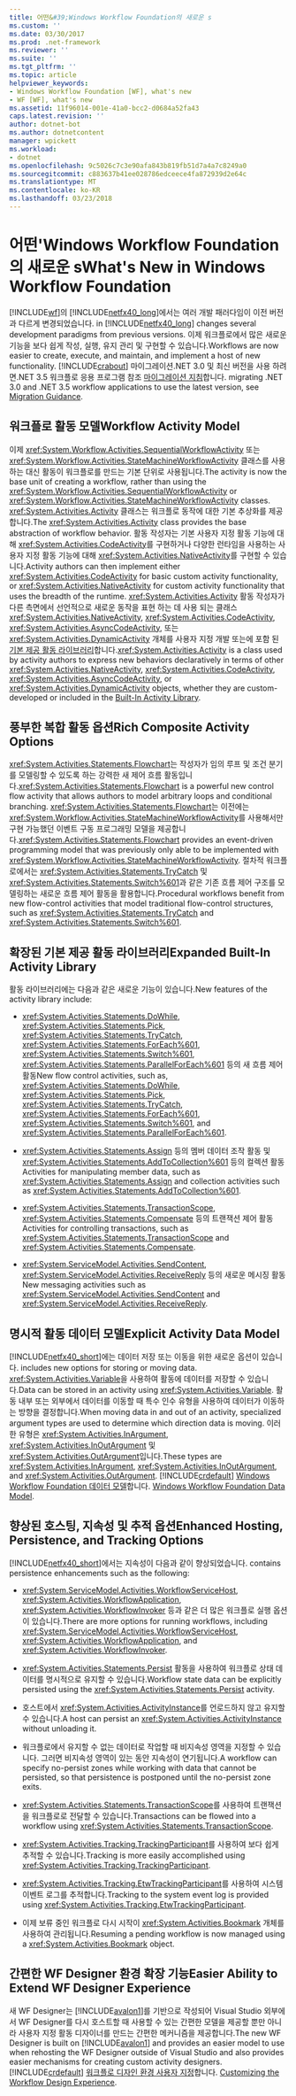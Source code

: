 ```yaml
---
title: 어떤&#39;Windows Workflow Foundation의 새로운 s
ms.custom: ''
ms.date: 03/30/2017
ms.prod: .net-framework
ms.reviewer: ''
ms.suite: ''
ms.tgt_pltfrm: ''
ms.topic: article
helpviewer_keywords:
- Windows Workflow Foundation [WF], what's new
- WF [WF], what's new
ms.assetid: 11f96014-001e-41a0-bcc2-d0684a52fa43
caps.latest.revision: ''
author: dotnet-bot
ms.author: dotnetcontent
manager: wpickett
ms.workload:
- dotnet
ms.openlocfilehash: 9c5026c7c3e90afa843b819fb51d7a4a7c8249a0
ms.sourcegitcommit: c883637b41ee028786edceece4fa872939d2e64c
ms.translationtype: MT
ms.contentlocale: ko-KR
ms.lasthandoff: 03/23/2018
---
```

# <a name="what39s-new-in-windows-workflow-foundation"></a><span data-ttu-id="79e1c-102">어떤&#39;Windows Workflow Foundation의 새로운 s</span><span class="sxs-lookup"><span data-stu-id="79e1c-102">What&#39;s New in Windows Workflow Foundation</span></span>
[!INCLUDE[wf](../../../includes/wf-md.md)]<span data-ttu-id="79e1c-103">의 [!INCLUDE[netfx40_long](../../../includes/netfx40-long-md.md)]에서는 여러 개발 패러다임이 이전 버전과 다르게 변경되었습니다.</span><span class="sxs-lookup"><span data-stu-id="79e1c-103"> in [!INCLUDE[netfx40_long](../../../includes/netfx40-long-md.md)] changes several development paradigms from previous versions.</span></span> <span data-ttu-id="79e1c-104">이제 워크플로에서 많은 새로운 기능을 보다 쉽게 작성, 실행, 유지 관리 및 구현할 수 있습니다.</span><span class="sxs-lookup"><span data-stu-id="79e1c-104">Workflows are now easier to create, execute, and maintain, and implement a host of new functionality.</span></span> [!INCLUDE[crabout](../../../includes/crabout-md.md)]<span data-ttu-id="79e1c-105"> 마이그레이션.NET 3.0 및 최신 버전을 사용 하려면.NET 3.5 워크플로 응용 프로그램 참조 [마이그레이션 지침](../../../docs/framework/windows-workflow-foundation/migration-guidance.md)합니다.</span><span class="sxs-lookup"><span data-stu-id="79e1c-105"> migrating .NET 3.0 and .NET 3.5 workflow applications to use the latest version, see [Migration Guidance](../../../docs/framework/windows-workflow-foundation/migration-guidance.md).</span></span>  
  
## <a name="workflow-activity-model"></a><span data-ttu-id="79e1c-106">워크플로 활동 모델</span><span class="sxs-lookup"><span data-stu-id="79e1c-106">Workflow Activity Model</span></span>  
 <span data-ttu-id="79e1c-107">이제 <xref:System.Workflow.Activities.SequentialWorkflowActivity> 또는 <xref:System.Workflow.Activities.StateMachineWorkflowActivity> 클래스를 사용하는 대신 활동이 워크플로를 만드는 기본 단위로 사용됩니다.</span><span class="sxs-lookup"><span data-stu-id="79e1c-107">The activity is now the base unit of creating a workflow, rather than using the <xref:System.Workflow.Activities.SequentialWorkflowActivity> or <xref:System.Workflow.Activities.StateMachineWorkflowActivity> classes.</span></span> <span data-ttu-id="79e1c-108"><xref:System.Activities.Activity> 클래스는 워크플로 동작에 대한 기본 추상화를 제공합니다.</span><span class="sxs-lookup"><span data-stu-id="79e1c-108">The <xref:System.Activities.Activity> class provides the base abstraction of workflow behavior.</span></span> <span data-ttu-id="79e1c-109">활동 작성자는 기본 사용자 지정 활동 기능에 대해 <xref:System.Activities.CodeActivity>를 구현하거나 다양한 런타임을 사용하는 사용자 지정 활동 기능에 대해 <xref:System.Activities.NativeActivity>를 구현할 수 있습니다.</span><span class="sxs-lookup"><span data-stu-id="79e1c-109">Activity authors can then implement either <xref:System.Activities.CodeActivity> for basic custom activity functionality, or <xref:System.Activities.NativeActivity> for custom activity functionality that uses the breadth of the runtime.</span></span> <span data-ttu-id="79e1c-110"><xref:System.Activities.Activity> 활동 작성자가 다른 측면에서 선언적으로 새로운 동작을 표현 하는 데 사용 되는 클래스 <xref:System.Activities.NativeActivity>, <xref:System.Activities.CodeActivity>, <xref:System.Activities.AsyncCodeActivity>, 또는 <xref:System.Activities.DynamicActivity> 개체를 사용자 지정 개발 또는에 포함 된 [기본 제공 활동 라이브러리](../../../docs/framework/windows-workflow-foundation/net-framework-4-5-built-in-activity-library.md)합니다.</span><span class="sxs-lookup"><span data-stu-id="79e1c-110"><xref:System.Activities.Activity> is a class used by activity authors to express new behaviors declaratively in terms of other <xref:System.Activities.NativeActivity>, <xref:System.Activities.CodeActivity>, <xref:System.Activities.AsyncCodeActivity>, or <xref:System.Activities.DynamicActivity> objects, whether they are custom-developed or included in the [Built-In Activity Library](../../../docs/framework/windows-workflow-foundation/net-framework-4-5-built-in-activity-library.md).</span></span>  
  
## <a name="rich-composite-activity-options"></a><span data-ttu-id="79e1c-111">풍부한 복합 활동 옵션</span><span class="sxs-lookup"><span data-stu-id="79e1c-111">Rich Composite Activity Options</span></span>  
 <span data-ttu-id="79e1c-112"><xref:System.Activities.Statements.Flowchart>는 작성자가 임의 루프 및 조건 분기를 모델링할 수 있도록 하는 강력한 새 제어 흐름 활동입니다.</span><span class="sxs-lookup"><span data-stu-id="79e1c-112"><xref:System.Activities.Statements.Flowchart> is a powerful new control flow activity that allows authors to model arbitrary loops and conditional branching.</span></span> <span data-ttu-id="79e1c-113"><xref:System.Activities.Statements.Flowchart>는 이전에는 <xref:System.Workflow.Activities.StateMachineWorkflowActivity>를 사용해서만 구현 가능했던 이벤트 구동 프로그래밍 모델을 제공합니다.</span><span class="sxs-lookup"><span data-stu-id="79e1c-113"><xref:System.Activities.Statements.Flowchart> provides an event-driven programming model that was previously only able to be implemented with <xref:System.Workflow.Activities.StateMachineWorkflowActivity>.</span></span> <span data-ttu-id="79e1c-114">절차적 워크플로에서는 <xref:System.Activities.Statements.TryCatch> 및 <xref:System.Activities.Statements.Switch%601>과 같은 기존 흐름 제어 구조를 모델링하는 새로운 흐름 제어 활동을 활용합니다.</span><span class="sxs-lookup"><span data-stu-id="79e1c-114">Procedural workflows benefit from new flow-control activities that model traditional flow-control structures, such as <xref:System.Activities.Statements.TryCatch> and <xref:System.Activities.Statements.Switch%601>.</span></span>  
  
## <a name="expanded-built-in-activity-library"></a><span data-ttu-id="79e1c-115">확장된 기본 제공 활동 라이브러리</span><span class="sxs-lookup"><span data-stu-id="79e1c-115">Expanded Built-In Activity Library</span></span>  
 <span data-ttu-id="79e1c-116">활동 라이브러리에는 다음과 같은 새로운 기능이 있습니다.</span><span class="sxs-lookup"><span data-stu-id="79e1c-116">New features of the activity library include:</span></span>  
  
-   <span data-ttu-id="79e1c-117"><xref:System.Activities.Statements.DoWhile>, <xref:System.Activities.Statements.Pick>, <xref:System.Activities.Statements.TryCatch>, <xref:System.Activities.Statements.ForEach%601>, <xref:System.Activities.Statements.Switch%601>, <xref:System.Activities.Statements.ParallelForEach%601> 등의 새 흐름 제어 활동</span><span class="sxs-lookup"><span data-stu-id="79e1c-117">New flow control activities, such as, <xref:System.Activities.Statements.DoWhile>, <xref:System.Activities.Statements.Pick>, <xref:System.Activities.Statements.TryCatch>, <xref:System.Activities.Statements.ForEach%601>, <xref:System.Activities.Statements.Switch%601>, and <xref:System.Activities.Statements.ParallelForEach%601>.</span></span>  
  
-   <span data-ttu-id="79e1c-118"><xref:System.Activities.Statements.Assign> 등의 멤버 데이터 조작 활동 및 <xref:System.Activities.Statements.AddToCollection%601> 등의 컬렉션 활동</span><span class="sxs-lookup"><span data-stu-id="79e1c-118">Activities for manipulating member data, such as <xref:System.Activities.Statements.Assign> and collection activities such as <xref:System.Activities.Statements.AddToCollection%601>.</span></span>  
  
-   <span data-ttu-id="79e1c-119"><xref:System.Activities.Statements.TransactionScope>, <xref:System.Activities.Statements.Compensate> 등의 트랜잭션 제어 활동</span><span class="sxs-lookup"><span data-stu-id="79e1c-119">Activities for controlling transactions, such as <xref:System.Activities.Statements.TransactionScope> and <xref:System.Activities.Statements.Compensate>.</span></span>  
  
-   <span data-ttu-id="79e1c-120"><xref:System.ServiceModel.Activities.SendContent>, <xref:System.ServiceModel.Activities.ReceiveReply> 등의 새로운 메시징 활동</span><span class="sxs-lookup"><span data-stu-id="79e1c-120">New messaging activities such as <xref:System.ServiceModel.Activities.SendContent> and <xref:System.ServiceModel.Activities.ReceiveReply>.</span></span>  
  
## <a name="explicit-activity-data-model"></a><span data-ttu-id="79e1c-121">명시적 활동 데이터 모델</span><span class="sxs-lookup"><span data-stu-id="79e1c-121">Explicit Activity Data Model</span></span>  
 [!INCLUDE[netfx40_short](../../../includes/netfx40-short-md.md)]<span data-ttu-id="79e1c-122">에는 데이터 저장 또는 이동을 위한 새로운 옵션이 있습니다.</span><span class="sxs-lookup"><span data-stu-id="79e1c-122"> includes new options for storing or moving data.</span></span> <span data-ttu-id="79e1c-123"><xref:System.Activities.Variable>을 사용하여 활동에 데이터를 저장할 수 있습니다.</span><span class="sxs-lookup"><span data-stu-id="79e1c-123">Data can be stored in an activity using <xref:System.Activities.Variable>.</span></span> <span data-ttu-id="79e1c-124">활동 내부 또는 외부에서 데이터를 이동할 때 특수 인수 유형을 사용하여 데이터가 이동하는 방향을 결정합니다.</span><span class="sxs-lookup"><span data-stu-id="79e1c-124">When moving data in and out of an activity, specialized argument types are used to determine which direction data is moving.</span></span> <span data-ttu-id="79e1c-125">이러한 유형은 <xref:System.Activities.InArgument>, <xref:System.Activities.InOutArgument> 및 <xref:System.Activities.OutArgument>입니다.</span><span class="sxs-lookup"><span data-stu-id="79e1c-125">These types are <xref:System.Activities.InArgument>, <xref:System.Activities.InOutArgument>, and <xref:System.Activities.OutArgument>.</span></span> [!INCLUDE[crdefault](../../../includes/crdefault-md.md)]<span data-ttu-id="79e1c-126"> [Windows Workflow Foundation 데이터 모델](../../../docs/framework/windows-workflow-foundation/data-model.md)합니다.</span><span class="sxs-lookup"><span data-stu-id="79e1c-126"> [Windows Workflow Foundation Data Model](../../../docs/framework/windows-workflow-foundation/data-model.md).</span></span>  
  
## <a name="enhanced-hosting-persistence-and-tracking-options"></a><span data-ttu-id="79e1c-127">향상된 호스팅, 지속성 및 추적 옵션</span><span class="sxs-lookup"><span data-stu-id="79e1c-127">Enhanced Hosting, Persistence, and Tracking Options</span></span>  
 [!INCLUDE[netfx40_short](../../../includes/netfx40-short-md.md)]<span data-ttu-id="79e1c-128">에서는 지속성이 다음과 같이 향상되었습니다.</span><span class="sxs-lookup"><span data-stu-id="79e1c-128"> contains persistence enhancements such as the following:</span></span>  
  
-   <span data-ttu-id="79e1c-129"><xref:System.ServiceModel.Activities.WorkflowServiceHost>, <xref:System.Activities.WorkflowApplication>, <xref:System.Activities.WorkflowInvoker> 등과 같은 더 많은 워크플로 실행 옵션이 있습니다.</span><span class="sxs-lookup"><span data-stu-id="79e1c-129">There are more options for running workflows, including <xref:System.ServiceModel.Activities.WorkflowServiceHost>, <xref:System.Activities.WorkflowApplication>, and <xref:System.Activities.WorkflowInvoker>.</span></span>  
  
-   <span data-ttu-id="79e1c-130"><xref:System.Activities.Statements.Persist> 활동을 사용하여 워크플로 상태 데이터를 명시적으로 유지할 수 있습니다.</span><span class="sxs-lookup"><span data-stu-id="79e1c-130">Workflow state data can be explicitly persisted using the <xref:System.Activities.Statements.Persist> activity.</span></span>  
  
-   <span data-ttu-id="79e1c-131">호스트에서 <xref:System.Activities.ActivityInstance>를 언로드하지 않고 유지할 수 있습니다.</span><span class="sxs-lookup"><span data-stu-id="79e1c-131">A host can persist an <xref:System.Activities.ActivityInstance> without unloading it.</span></span>  
  
-   <span data-ttu-id="79e1c-132">워크플로에서 유지할 수 없는 데이터로 작업할 때 비지속성 영역을 지정할 수 있습니다. 그러면 비지속성 영역이 있는 동안 지속성이 연기됩니다.</span><span class="sxs-lookup"><span data-stu-id="79e1c-132">A workflow can specify no-persist zones while working with data that cannot be persisted, so that persistence is postponed until the no-persist zone exits.</span></span>  
  
-   <span data-ttu-id="79e1c-133"><xref:System.Activities.Statements.TransactionScope>를 사용하여 트랜잭션을 워크플로로 전달할 수 있습니다.</span><span class="sxs-lookup"><span data-stu-id="79e1c-133">Transactions can be flowed into a workflow using <xref:System.Activities.Statements.TransactionScope>.</span></span>  
  
-   <span data-ttu-id="79e1c-134"><xref:System.Activities.Tracking.TrackingParticipant>를 사용하여 보다 쉽게 추적할 수 있습니다.</span><span class="sxs-lookup"><span data-stu-id="79e1c-134">Tracking is more easily accomplished using <xref:System.Activities.Tracking.TrackingParticipant>.</span></span>  
  
-   <span data-ttu-id="79e1c-135"><xref:System.Activities.Tracking.EtwTrackingParticipant>를 사용하여 시스템 이벤트 로그를 추적합니다.</span><span class="sxs-lookup"><span data-stu-id="79e1c-135">Tracking to the system event log is provided using <xref:System.Activities.Tracking.EtwTrackingParticipant>.</span></span>  
  
-   <span data-ttu-id="79e1c-136">이제 보류 중인 워크플로 다시 시작이 <xref:System.Activities.Bookmark> 개체를 사용하여 관리됩니다.</span><span class="sxs-lookup"><span data-stu-id="79e1c-136">Resuming a pending workflow is now managed using a <xref:System.Activities.Bookmark> object.</span></span>  
  
## <a name="easier-ability-to-extend-wf-designer-experience"></a><span data-ttu-id="79e1c-137">간편한 WF Designer 환경 확장 기능</span><span class="sxs-lookup"><span data-stu-id="79e1c-137">Easier Ability to Extend WF Designer Experience</span></span>  
 <span data-ttu-id="79e1c-138">새 WF Designer는 [!INCLUDE[avalon1](../../../includes/avalon1-md.md)]를 기반으로 작성되어 Visual Studio 외부에서 WF Designer를 다시 호스트할 때 사용할 수 있는 간편한 모델을 제공할 뿐만 아니라 사용자 지정 활동 디자이너를 만드는 간편한 메커니즘을 제공합니다.</span><span class="sxs-lookup"><span data-stu-id="79e1c-138">The new WF Designer is built on [!INCLUDE[avalon1](../../../includes/avalon1-md.md)] and provides an easier model to use when rehosting the WF Designer outside of Visual Studio and also provides easier mechanisms for creating custom activity designers.</span></span> [!INCLUDE[crdefault](../../../includes/crdefault-md.md)]<span data-ttu-id="79e1c-139"> [워크플로 디자인 환경 사용자 지정](../../../docs/framework/windows-workflow-foundation/customizing-the-workflow-design-experience.md)합니다.</span><span class="sxs-lookup"><span data-stu-id="79e1c-139"> [Customizing the Workflow Design Experience](../../../docs/framework/windows-workflow-foundation/customizing-the-workflow-design-experience.md).</span></span>
